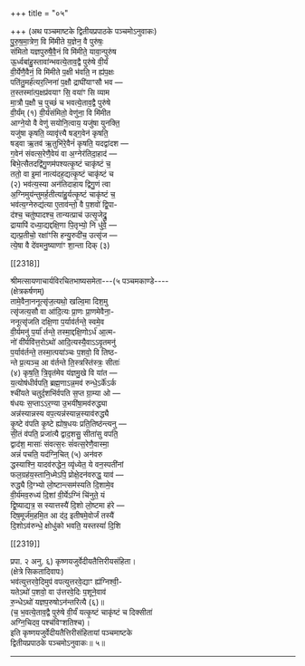 +++
title = "०५"

+++
(अथ पञ्चमाष्टके द्वितीयप्रपाठके पञ्चमोऽनुवाकः)  
पु॒रु॒ष॒मा॒त्रेण॒ वि मि॑मीते य॒ज्ञेन॒ वै पुरु॑षः॒  
संमितो यज्ञपुरुषै॒वै॒नं वि मि॑मीते॒ यावा॒न्पुरु॑ष  
ऊ॒र्ध्वबा॑हु॒स्तावा॑न्भवत्ये॒ताव॒द्वै पुरु॑षे वी॒र्यं  
वी॒र्येणै॒वैनं॒ वि मि॑मीते प॒क्षी भ॑वति॒ न ह्य॑प॒क्षः  
पति॑तु॒मर्ह॑त्यर॒त्निना॑ प॒क्षौ द्राघी॑याꣳसौ भव —  
त॒स्तस्मा॑त्प॒क्षप्र॑वयाꣳ सि॒ वया॑ꣳ सि व्याम  
मा॒त्रौ प॒क्षौ च॒ पुच्छं॑ च भवत्ये॒ताव॒द्वै पुरु॑षे  
वी॒र्यंम् (१) वी॒र्य॑संमितो॒ वेणु॑ना॒ वि मि॑मीत  
आग्ने॒यो वै वेणु॑ सयोनि॒त्वाय॒ यजु॑षा युनक्ति॒  
यजु॑षा कृषति॒ व्यावृ॑त्त्यै षड्ग॒वेन॑ कृषति॒  
षड्वा ऋ॒तव॑ ऋ॒तुभि॑रे॒वैनं॑ कृषति॒ यदद्वा॑दश —  
ग॒वेन॑ संवत्स॒रेणै॒वेयं वा अ॒ग्नेर॑तिदा॒हाद॑ —  
बिभे॒त्सैतदद्वि॑गु॒णम॑पश्यत्कृ॒ष्टं चाकृ॑ष्टं च॒  
ततो॒ वा इ॒मां नात्य॑दह॒द्यत्कृ॒ष्टं चाकृ॑ष्टं च  
(२) भव॑त्य॒स्या अन॑तिदाहाय द्विगु॒णं त्वा  
अ॒ग्निमुय॑न्तुमर्ह॒तीत्या॑हु॒र्यत्कृ॒ष्टं चाकृ॑ष्टं च॒  
भव॑त्य॒ग्नेरुद्य॑त्या ए॒ताव॑न्तो॒ वै प॒शवो॑ द्वि॒पा-  
द॑श्च॒ चतु॑ष्पादश्च॒ तान्यत्प्राच॑ उत्सृ॒जेद्रु॒  
द्रायापि॑ दध्या॒द्यद्दक्षि॒णा पि॒तृभ्यो॒ नि धु॑वे॒ —  
द्यत्प्र॒तीचो॒ रक्षा॑ꣳसि हन्यु॒रुदी॑च॒ उत्सृ॑ज —  
त्ये॒षा वै दे॑वमनु॒ष्याणा॑ꣳ शा॒न्ता दिक् (३)

[[2318]]

श्रीमत्सायणाचार्यविरचितभाष्यसमेता---(५ पञ्चमकाण्डे----  
(क्षेत्रकर्षणम्)  
तामे॒वैना॒ननूत्सृ॑ज॒त्यथो॒ खल्वि॒मा दिश॒मु  
त्सृ॑जत्य॒सौ वा आ॑दि॒त्यः प्रा॒णः प्रा॒णमेवैना॒-  
ननूत्सृ॑जति दक्षि॒णा प॒र्याव॑र्तन्ते॒ स्वमे॒व  
वी॒र्यमनु॑ प॒र्या॑ र्तन्ते॒ तस्मा॒द्दक्षि॒णोऽर्ध॑ आ॒त्म-  
नो॑ वी॑र्यवि॑त्त॒रोऽथो॑ आदि॒त्यस्यै॒वाऽऽवृ॒तमनु॑  
प॒र्याव॑र्तन्ते॒ तस्मा॒त्पया॑ञ्चः प॒शवो॒ वि तिष्ठ-  
न्ते प्र॒त्यञ्च॒ आ व॑र्तन्ते ति॒स्त्रस्ति॑स्त्रः॒ सीताः॑  
(४) कृष॒ति॒ त्रि॒वृत॑मेव य॑ज्ञमु॒खे वि या॑त —  
य॒त्योष॑धीर्वपति॒ ब्रह्म॒णाऽन्न॒मव॑ रुन्धे॒ऽर्के॑ऽर्क  
श्ची॑यते चतुर्द॒शभि॑र्वपति स॒प्त ग्रा॒म्या ओ —  
ष॑धयः स॒प्ताऽऽर॒ण्या उ॒भयी॑षा॒मव॑रुद्ध्या  
अन्न॑स्यान्नस्य वप॒त्यन्न॑स्यान्न॒स्याव॑रुद्ध्यै  
कृ॒ष्टे व॑पति कृ॒ष्टे ह्योष॒धयः प्रति॒तिष्ठ॑न्त्यनु —  
सी॒तं व॑पति॒ प्रजा॑त्यै द्वाद॒शसु॒ सीता॑सु वपति॒  
द्वाद॑श॒ मासाः॑ संवत्स॒रः सं॑वत्स॒रेणै॒वास्मा॒  
अन्नं॑ पचति॒ यद॑ग्नि॒चित् (५) अन॑वरु  
द्धस्याश्नि॒ यादव॑रुद्धेन॒ व्यृ॑ध्येत॒ ये वन॒स्पती॑नां  
फल॒ग्रह॑य॒स्तानि॒ध्मेऽपि॒ प्रोक्षे॒दन॑वरुद्ध॒ याव॑ —  
रुद्ध्यै दि॒ग्भ्यो लो॒ष्टान्त्सम॑स्यति दि॒शामे॒व  
वी॒र्य॑मव॒रुध्य॑ दि॒शां वी॒र्येऽग्निं चि॑नुते॒ यं  
द्वि॒ष्याद्यत्र॒ स स्यात्तस्यै॑ दि॒शो लो॒ष्टमा ह॑रे —  
दिष॒मूर्ज॑म॒हमि॒त आ द॑द॒ इतीषमे॒वोर्जं तस्यै॑  
दि॒शोऽव॑रुन्धे॒ क्षोधु॑को भवति॒ यस्तस्यां॑ दि॒शि

[[2319]]

प्रपा. २ अनु. ६) कृष्णयजुर्वेदीयतैत्तिरीयसंहिता।  
(क्षेत्रे सिकतादिवापः)  
भव॑त्युत्तरवे॒दिमुप॑ वपत्युत्तरवे॒द्याꣳ ह्य॑ग्निश्वी॒-  
यतेऽथो॑ प॒शवो॒ वा उ॑त्तरवे॒दिः प॒शूने॒वाव॑  
रु॒न्धेऽथो॑ यज्ञप॒रुषोऽन॑न्तरित्यै (६)॥  
(च॒ भ॒वत्ये॒ताव॒द्वै पुरु॑षे वी॒र्यं॑ यत्कृ॒ष्टं चाकृ॑ष्टं च दिक्सीता॑  
अग्नि॒चिदव॒ पश्च॑विꣳशतिश्च)।  
इति कृष्णयजुर्वेदीयतैत्तिरीसंहितायां पञ्चमाष्टके  
द्वितीयप्रपाठके पञ्चमोऽनुवाकः॥ ५॥
___________
